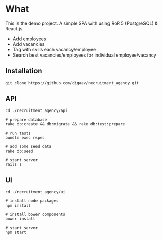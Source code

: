 # What

This is the demo project. A simple SPA with using RoR 5 (PostgreSQL) & React.js.

* Add employees
* Add vacancies
* Tag with skills each vacancy/employee
* Search best vacancies/employees for individual employee/vacancy

## Installation

```
git clone https://github.com/digaev/recruitment_agency.git
```

## API
```
cd ./recruitment_agency/api

# prepare database
rake db:create && db:migrate && rake db:test:prepare

# run tests
bundle exec rspec

# add some seed data
rake db:seed

# start server
rails s
```

## UI

```
cd ./recruitment_agency/ui

# install node packages
npm install

# install bower components
bower install

# start server
npm start
```
